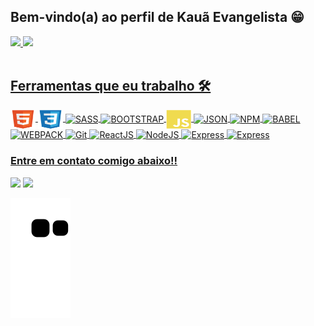 ## Bem-vindo(a) ao perfil de Kauã Evangelista 😁
 
 <div>
   <a href="https://github.com/Kauaevangelista">
   <img height="180em" src="https://github-readme-stats.vercel.app/api?username=Kauaevangelista&hide=prs&count_private=true&show_icons=true&theme=tokyonight"/>
   <img height="180em" src="https://github-readme-stats.vercel.app/api/top-langs/?username=Kauaevangelista&layout=compact&theme=tokyonight"/>

</div>

<div style="display: inline_block"><br>
  <h2> Ferramentas que eu trabalho 🛠</h2>
  <img align="center" alt="HTML" height="30" width="40" src="https://raw.githubusercontent.com/devicons/devicon/master/icons/html5/html5-original.svg">
  <img align="center" alt="CSS" height="30" width="40" src="https://raw.githubusercontent.com/devicons/devicon/master/icons/css3/css3-original.svg">
  <img align="center" alt="SASS" height="40" width="40" src="https://cdn.jsdelivr.net/gh/devicons/devicon/icons/sass/sass-original.svg" />
  <img align="center" alt="BOOTSTRAP" height="40" width="40" src="https://cdn.jsdelivr.net/gh/devicons/devicon/icons/bootstrap/bootstrap-original.svg" />
  <img align="center" alt="Javacript" height="30" width="40" src="https://raw.githubusercontent.com/devicons/devicon/master/icons/javascript/javascript-plain.svg">
  <img align="center" alt="JSON" height="45" width="45" src="https://img.icons8.com/external-creatype-filed-outline-colourcreatype/64/null/external-document-file-extension-web-format-file-creatype-filed-outline-colourcreatype-14.png"/>
  <img align="center" alt="NPM" height="60" width="50" src="https://cdn.jsdelivr.net/gh/devicons/devicon/icons/npm/npm-original-wordmark.svg" />
  <img align="center" alt="BABEL" height="60" width="50" src="https://cdn.jsdelivr.net/gh/devicons/devicon/icons/babel/babel-original.svg" />
  <img align="center" alt="WEBPACK" height="40" width="40" src="https://cdn.jsdelivr.net/gh/devicons/devicon/icons/webpack/webpack-original.svg" />
  <img align="center" alt="Git" height="40" width="40" src="https://cdn.jsdelivr.net/gh/devicons/devicon/icons/git/git-original.svg" />
  <img align="center" alt="ReactJS" height="40" width="40" src="https://cdn.jsdelivr.net/gh/devicons/devicon/icons/react/react-original.svg" />
  <img align="center" alt="NodeJS" height="40" width="40" src="https://cdn.jsdelivr.net/gh/devicons/devicon/icons/nodejs/nodejs-original.svg" />
  <img align="center" alt="Express" height="40" width="40" src="https://cdn.jsdelivr.net/gh/devicons/devicon/icons/express/express-original.svg" />
  <img align="center" alt="Express" height="40" width="40" src="https://cdn.jsdelivr.net/gh/devicons/devicon/icons/mongodb/mongodb-original.svg" />
</div>
 
 
 
  ### Entre em contato comigo abaixo!!
 
<div> 
  <a href = "mailto:kaua13evangelista@gmail.com"><img src="https://img.shields.io/badge/-Gmail-%23333?style=for-the-badge&logo=gmail&logoColor=white" target="_blank"></a>
  <a href="https://www.linkedin.com/in/kauã-evangelista-28b278250/" target="_blank"><img src="https://img.shields.io/badge/-LinkedIn-%230077B5?style=for-the-badge&logo=linkedin&logoColor=white" target="_blank"></a> 
 
  ![Snake animation](https://github.com/Kauaevangelista/Kauaevangelista/blob/output/github-contribution-grid-snake.svg)

</div>
